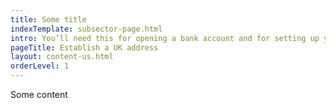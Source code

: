 ```yaml
---
title: Some title
indexTemplate: subsector-page.html
intro: You’ll need this for opening a bank account and for setting up your business.
pageTitle: Establish a UK address
layout: content-us.html
orderLevel: 1
---
```


Some content